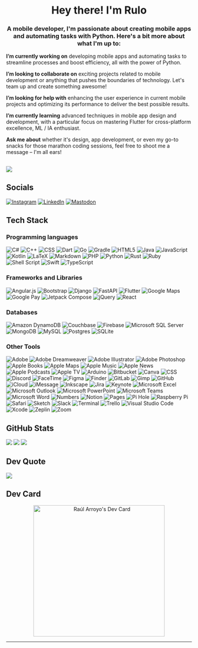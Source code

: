 <h1 align="center">Hey there! I'm Rulo</h1>
<h3 align="center">A mobile developer, I'm passionate about creating mobile apps and automating tasks with Python. Here's a bit more about what I'm up to:</h3>


**I’m currently working on** developing mobile apps and automating tasks to streamline processes and boost efficiency, all with the power of Python.

**I’m looking to collaborate on** exciting projects related to mobile development or anything that pushes the boundaries of technology. Let's team up and create something awesome!

**I’m looking for help with** enhancing the user experience in current mobile projects and optimizing its performance to deliver the best possible results.

**I’m currently learning** advanced techniques in mobile app design and development, with a particular focus on mastering Flutter for cross-platform excellence, ML / IA enthusiast.

**Ask me about** whether it's design, app development, or even my go-to snacks for those marathon coding sessions, feel free to shoot me a message – I'm all ears!

[![](https://visitcount.itsvg.in/api?id=RArroyo00&label=Profile%20Views&color=12&icon=5&pretty=true)](https://visitcount.itsvg.in)
---
## Socials
[![Instagram](https://img.shields.io/badge/Instagram-%23E4405F.svg?style=for-the-badge&logo=Instagram&logoColor=white)](https://instagram.com/rulo_coffn) [![LinkedIn](https://img.shields.io/badge/LinkedIn-%230077B5.svg?style=for-the-badge&logo=linkedin&logoColor=white)](https://linkedin.com/in/raul-arroyo-78b06560) [![Mastodon](https://img.shields.io/badge/-MASTODON-%232B90D9?style=for-the-badge&logo=mastodon&logoColor=white)](https://mastodon.social/@rulo_coffn) 

## Tech Stack

### Programming languages
![C#](https://img.shields.io/badge/c%23-%23239120.svg?style=for-the-badge&logo=csharp&logoColor=white) ![C++](https://img.shields.io/badge/C++-%2300599C.svg?style=for-the-badge&logo=c%2B%2B&logoColor=white) ![CSS](https://img.shields.io/badge/CSS-%231572B6.svg?style=for-the-badge&logo=csswizardry&logoColor=white) ![Dart](https://img.shields.io/badge/dart-%230175C2.svg?style=for-the-badge&logo=dart&logoColor=white) ![Go](https://img.shields.io/badge/go-%2300ADD8.svg?style=for-the-badge&logo=go&logoColor=white) ![Gradle](https://img.shields.io/badge/gradle-%2302303A.svg?style=for-the-badge&logo=gradle&logoColor=white) ![HTML5](https://img.shields.io/badge/html5-%23E34F26.svg?style=for-the-badge&logo=html5&logoColor=white) ![Java](https://img.shields.io/badge/Java-%23007396.svg?style=for-the-badge&logo=java&logoColor=white) ![JavaScript](https://img.shields.io/badge/javascript-%23323330.svg?style=for-the-badge&logo=javascript&logoColor=white) ![Kotlin](https://img.shields.io/badge/kotlin-%237F52FF.svg?style=for-the-badge&logo=kotlin&logoColor=white) ![LaTeX](https://img.shields.io/badge/latex-%23008080.svg?style=for-the-badge&logo=latex&logoColor=white) ![Markdown](https://img.shields.io/badge/markdown-%23000000.svg?style=for-the-badge&logo=markdown&logoColor=white) ![PHP](https://img.shields.io/badge/php-%23777BB4.svg?style=for-the-badge&logo=php&logoColor=white) ![Python](https://img.shields.io/badge/python-3670A0?style=for-the-badge&logo=python&logoColor=white) ![Rust](https://img.shields.io/badge/Rust-%23000000.svg?style=for-the-badge&logo=rust&logoColor=white) ![Ruby](https://img.shields.io/badge/Ruby-%23CC342D.svg?style=for-the-badge&logo=ruby&logoColor=white) ![Shell Script](https://img.shields.io/badge/shell_script-%23121011.svg?style=for-the-badge&logo=gnu-bash&logoColor=white) ![Swift](https://img.shields.io/badge/Swift-%23FA7343.svg?style=for-the-badge&logo=swift&logoColor=white) ![TypeScript](https://img.shields.io/badge/TypeScript-%23007ACC.svg?style=for-the-badge&logo=typescript&logoColor=white)

### Frameworks and Libraries
![Angular.js](https://img.shields.io/badge/angular.js-%23E23237.svg?style=for-the-badge&logo=angularjs&logoColor=white) ![Bootstrap](https://img.shields.io/badge/bootstrap-%238511FA.svg?style=for-the-badge&logo=bootstrap&logoColor=white) ![Django](https://img.shields.io/badge/django-%23092E20.svg?style=for-the-badge&logo=django&logoColor=white) ![FastAPI](https://img.shields.io/badge/FastAPI-005571?style=for-the-badge&logo=fastapi&logoColor=white) ![Flutter](https://img.shields.io/badge/Flutter-%2302569B.svg?style=for-the-badge&logo=Flutter&logoColor=white) ![Google Maps](https://img.shields.io/badge/Google%20Maps-%234285F4.svg?style=for-the-badge&logo=googlemaps&logoColor=white) ![Google Pay](https://img.shields.io/badge/Google%20Pay-%234285F4.svg?style=for-the-badge&logo=googlepay&logoColor=white) ![Jetpack Compose](https://img.shields.io/badge/jetpack%20compose-%4285F4.svg?style=for-the-badge&logo=jetpackcompose&logoColor=white) ![jQuery](https://img.shields.io/badge/jquery-%230769AD.svg?style=for-the-badge&logo=jquery&logoColor=white) ![React](https://img.shields.io/badge/react-%2320232a.svg?style=for-the-badge&logo=react&logoColor=white)

### Databases
![Amazon DynamoDB](https://img.shields.io/badge/Amazon%20DynamoDB-4053D6?style=for-the-badge&logo=Amazon%20DynamoDB&logoColor=white) ![Couchbase](https://img.shields.io/badge/Couchbase-EA2328?style=for-the-badge&logo=couchbase&logoColor=white) ![Firebase](https://img.shields.io/badge/Firebase-039BE5?style=for-the-badge&logo=Firebase&logoColor=white) ![Microsoft SQL Server](https://img.shields.io/badge/Microsoft%20SQL%20Server-CC2927?style=for-the-badge&logo=microsoft%20sql%20server&logoColor=white) ![MongoDB](https://img.shields.io/badge/MongoDB-%234ea94b.svg?style=for-the-badge&logo=mongodb&logoColor=white) ![MySQL](https://img.shields.io/badge/mysql-%2300000f.svg?style=for-the-badge&logo=mysql&logoColor=white) ![Postgres](https://img.shields.io/badge/postgres-%23316192.svg?style=for-the-badge&logo=postgresql&logoColor=white) ![SQLite](https://img.shields.io/badge/sqlite-%2307405e.svg?style=for-the-badge&logo=sqlite&logoColor=white)

### Other Tools
![Adobe](https://img.shields.io/badge/Adobe-%23FF0000.svg?style=for-the-badge&logo=adobe&logoColor=white) ![Adobe Dreamweaver](https://img.shields.io/badge/Adobe%20Dreamweaver-%23FF61F6.svg?style=for-the-badge&logo=Adobe%20Dreamweaver&logoColor=white) ![Adobe Illustrator](https://img.shields.io/badge/Adobe%20Illustrator-%23FF9A00.svg?style=for-the-badge&logo=adobe%20illustrator&logoColor=white) ![Adobe Photoshop](https://img.shields.io/badge/Adobe%20Photoshop-%2331A8FF.svg?style=for-the-badge&logo=adobe%20photoshop&logoColor=white) ![Apple Books](https://img.shields.io/badge/Apple%20Books-%23FE5B31.svg?style=for-the-badge&logo=apple%20books&logoColor=white) ![Apple Maps](https://img.shields.io/badge/Apple%20Maps-%23FF4D00.svg?style=for-the-badge&logo=apple%20maps&logoColor=white) ![Apple Music](https://img.shields.io/badge/Apple%20Music-%23FF2D55.svg?style=for-the-badge&logo=apple%20music&logoColor=white) ![Apple News](https://img.shields.io/badge/Apple%20News-%23000000.svg?style=for-the-badge&logo=apple%20news&logoColor=white) ![Apple Podcasts](https://img.shields.io/badge/Apple%20Podcasts-%238E8E93.svg?style=for-the-badge&logo=apple%20podcasts&logoColor=white) ![Apple TV](https://img.shields.io/badge/Apple%20TV-%23191919.svg?style=for-the-badge&logo=apple%20tv&logoColor=white) ![Arduino](https://img.shields.io/badge/Arduino-00979D?style=for-the-badge&logo=Arduino&logoColor=white) ![Bitbucket](https://img.shields.io/badge/Bitbucket-%230047B3.svg?style=for-the-badge&logo=bitbucket&logoColor=white) ![Canva](https://img.shields.io/badge/Canva-%2300C4CC.svg?style=for-the-badge&logo=Canva&logoColor=white) ![CSS](https://img.shields.io/badge/CSS-%231572B6.svg?style=for-the-badge&logo=css3&logoColor=white) ![Discord](https://img.shields.io/badge/Discord-%237289DA.svg?style=for-the-badge&logo=discord&logoColor=white) ![FaceTime](https://img.shields.io/badge/FaceTime-%23464646.svg?style=for-the-badge&logo=apple&logoColor=white) ![Figma](https://img.shields.io/badge/Figma-%23F24E1E.svg?style=for-the-badge&logo=figma&logoColor=white) ![Finder](https://img.shields.io/badge/Finder-%23464646.svg?style=for-the-badge&logo=apple&logoColor=white) ![GitLab](https://img.shields.io/badge/GitLab-%23FCA121.svg?style=for-the-badge&logo=gitlab&logoColor=white) ![Gimp](https://img.shields.io/badge/Gimp-%23657D8B.svg?style=for-the-badge&logo=gimp&logoColor=white) ![GitHub](https://img.shields.io/badge/GitHub-%23121011.svg?style=for-the-badge&logo=github&logoColor=white) ![iCloud](https://img.shields.io/badge/iCloud-%23000000.svg?style=for-the-badge&logo=apple&logoColor=white) ![iMessage](https://img.shields.io/badge/iMessage-%23000000.svg?style=for-the-badge&logo=apple&logoColor=white) ![Inkscape](https://img.shields.io/badge/Inkscape-%23E0E0E0.svg?style=for-the-badge&logo=inkscape&logoColor=080A13) ![Jira](https://img.shields.io/badge/Jira-%230A0FFF.svg?style=for-the-badge&logo=jira&logoColor=white) ![Keynote](https://img.shields.io/badge/Keynote-%23191919.svg?style=for-the-badge&logo=apple&logoColor=white) ![Microsoft Excel](https://img.shields.io/badge/Microsoft%20Excel-%237DAA50.svg?style=for-the-badge&logo=microsoft%20excel&logoColor=white) ![Microsoft Outlook](https://img.shields.io/badge/Microsoft%20Outlook-%230078D4.svg?style=for-the-badge&logo=microsoft%20outlook&logoColor=white) ![Microsoft PowerPoint](https://img.shields.io/badge/Microsoft%20PowerPoint-%23B7472A.svg?style=for-the-badge&logo=microsoft%20powerpoint&logoColor=white) ![Microsoft Teams](https://img.shields.io/badge/Microsoft%20Teams-%23626464.svg?style=for-the-badge&logo=microsoft%20teams&logoColor=white) ![Microsoft Word](https://img.shields.io/badge/Microsoft%20Word-%232B579A.svg?style=for-the-badge&logo=microsoft%20word&logoColor=white) ![Numbers](https://img.shields.io/badge/Numbers-%23D01E00.svg?style=for-the-badge&logo=apple&logoColor=white) ![Notion](https://img.shields.io/badge/Notion-%23000000.svg?style=for-the-badge&logo=notion&logoColor=white) ![Pages](https://img.shields.io/badge/Pages-%23919191.svg?style=for-the-badge&logo=apple&logoColor=white) ![Pi Hole](https://img.shields.io/badge/Pi%20Hole-%2396060C.svg?style=for-the-badge&logo=pi-hole&logoColor=white) ![Raspberry Pi](https://img.shields.io/badge/Raspberry%20Pi-%23C51A4A.svg?style=for-the-badge&logo=raspberry-pi&logoColor=white) ![Safari](https://img.shields.io/badge/Safari-%23000000.svg?style=for-the-badge&logo=safari&logoColor=white) ![Sketch](https://img.shields.io/badge/Sketch-%23F7B500.svg?style=for-the-badge&logo=sketch&logoColor=white) ![Slack](https://img.shields.io/badge/Slack-%230A0A0A.svg?style=for-the-badge&logo=Slack&logoColor=white) ![Terminal](https://img.shields.io/badge/Terminal-%23191919.svg?style=for-the-badge&logo=apple&logoColor=white) ![Trello](https://img.shields.io/badge/Trello-%23026AA7.svg?style=for-the-badge&logo=Trello&logoColor=white) ![Visual Studio Code](https://img.shields.io/badge/Visual%20Studio%20Code-%23007ACC.svg?style=for-the-badge&logo=visual-studio-code&logoColor=white) ![Xcode](https://img.shields.io/badge/Xcode-%23191919.svg?style=for-the-badge&logo=xcode&logoColor=white) ![Zeplin](https://img.shields.io/badge/Zeplin-%23000000.svg?style=for-the-badge&logo=zeplin&logoColor=white) ![Zoom](https://img.shields.io/badge/Zoom-%232D8CFF.svg?style=for-the-badge&logo=zoom&logoColor=white)

##  GitHub Stats
![](https://github-readme-stats.vercel.app/api?username=RArroyo00&theme=dark&hide_border=false&include_all_commits=false&count_private=false) 
![](https://github-readme-streak-stats.herokuapp.com/?user=RArroyo00&theme=dark&hide_border=false)
![](https://github-readme-stats.vercel.app/api/top-langs/?username=RArroyo00&theme=dark&hide_border=false&include_all_commits=false&count_private=true&hide_progress=true)

## Dev Quote
![](https://quotes-github-readme.vercel.app/api?type=horizontal)

## Dev Card

<div align="center">
 <a href="https://app.daily.dev/rulo_"><img src="https://api.daily.dev/devcards/v2/8fac7a4eb1ea46e4a2ea130622aef1d8.png?type=default&r=0rn" width="356" alt="Raúl Arroyo's Dev Card"/></a>
</div>

---


